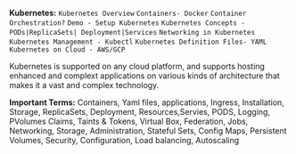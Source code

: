 **Kubernetes:**
`Kubernetes Overview`
`Containers- Docker`
`Container Orchestration?`
`Demo - Setup Kubernetes`
`Kubernetes Concepts - PODs|ReplicaSets| Deployment|Services`
`Networking in Kubernetes`
`Kubernetes Management - Kubectl`
`Kubernetes Definition Files- YAML`
`Kubernetes on Cloud - AWS/GCP`


Kubernetes is supported on any cloud platform, and supports hosting enhanced and complext applications on various kinds of architecture that makes it a vast and complex technology.

**Important Terms:**
Containers, Yaml files, applications, Ingress, Installation, Storage, ReplicaSets, Deployment, Resources,Servies, PODS, Logging, PVolumes Claims,
Taints & Tokens, Virtual Box, Federation, Jobs, Networking, Storage, Administration, Stateful Sets, Config Maps, Persistent Volumes, Security, Configuration, Load balancing, Autoscaling

